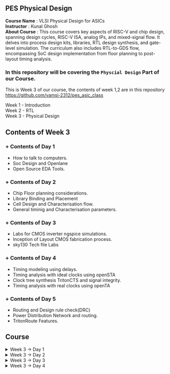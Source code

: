 ## PES Physical Design

**Course Name** : VLSI Physical Design for ASICs  
**Instructor** : Kunal Ghosh   
**About Course** : This course covers key aspects of RISC-V and chip design, spanning design cycles, RISC-V ISA, analog IPs, and mixed-signal flow. It delves into process design kits, libraries, RTL design synthesis, and gate-level simulation. The curriculum also includes RTL-to-GDS flow, encompassing SoC design implementation from floor planning to post-layout timing analysis.<br>

### **In this repository will be covering the `Physcial Design` Part of our Course.**

This is Week 3 of our course, the contents of week 1,2 are in this repository<br> https://github.com/vamsi-2312/pes_asic_class
<br>

Week 1 - Introduction<br>
Week 2 - RTL<br>
Week 3 - Physical Design<br>

## Contents of Week 3

### + Contents of Day 1
* How to talk to computers.
* Soc Design and Openlane
* Open Source EDA Tools.

### + Contents of Day 2
* Chip Floor planning considerations.
* Library Binding and Placement
* Cell Design and Characterisation flow.
* General timinig and Characterisation parameters.

### + Contents of Day 3
* Labs for CMOS inverter ngspice simulations.
* Inception of Layout CMOS fabrication process.
* sky130 Tech file Labs

### + Contents of Day 4
* Timing modeling using delays.
* Timing analysis with ideal clocks using openSTA
* Clock tree synthesis TritonCTS and signal integrity.
* Timing analysis with real clocks using openTA

### + Contents of Day 5
* Routing and Design rule check(DRC)
* Power Distribution Network and routing.
* TritonRoute Features.

## Course
<details>
<summary> Week 3 -> Day 1 </summary><br>

## Contents of Day 1
+ How to talk to computers.
+ Soc Design and Openlane
+ Open Source EDA Tools.

## How to talk to computers.

### Chip design
![image1](https://github.com/vamsi-2312/pes_pd/assets/142248038/a130d96f-9bf7-4e42-839e-05a3e89a25d0)

let get inside a chip

![image2](https://github.com/vamsi-2312/pes_pd/assets/142248038/552da4d7-b400-4800-a999-89ed310e9a86)

![image3](https://github.com/vamsi-2312/pes_pd/assets/142248038/5f4677d1-b412-4f2e-997a-2786a12992a5)

(before ths class we call as system but nw we call as package)

PADS - the ways signal comes inside or goes outside<br>
CORE - all the digital logic recides<br>
DIE - size of the chip<br>

Foundry IP's - PLL,adc,dac,sram<br>
foundry - factory where chip get manufactured<br>
macros - Soc, SPI<br>

ISA the way we talk to the computer<br>

How to run a C Program on a cpu, there is a certain flow<br>

RISC  Architecture -> Implementation(RTL) -> Layout<br>

C program -> Assemble Level program -> Machine level program<br>
![image4](https://github.com/vamsi-2312/pes_pd/assets/142248038/35bb44c2-0c93-4c59-9985-96da10278581)

Application software run on hardware<>br
How do they run?<br>

Applicatioin software -> System software -> Hardware<br>

System software has complier and assembler<br>
OS handles IO Operation, allocates memory ans low level system functions.<br>

*Application* --> OS --> C code --> *Complier* --> ISA --> *Assembler* --> Binary Code --> *Hardware*<br>

![image5](https://github.com/vamsi-2312/pes_pd/assets/142248038/01c756a1-ab75-4d42-a21e-2a46b76dd233)

ISA acts as the abstract interface between C language and the Hardware(Architecture of the Hardware)

ISA --> Assembler --> Binary --> RTL --> synthesis of RTL(netlist) --> Hardware(Physical Implementation of netlist)

![image6](https://github.com/vamsi-2312/pes_pd/assets/142248038/91cc27ce-f0c4-4b1e-93c5-f5d516adab06)

## Soc Design and Openlane

### **SoC Design Using Openlane**

ASIC - Application Specific Integrated Circits<br>

TO build ASIC, we need
1. RTL Design
2. EDA Tools
3. PDK Data

PDK - Process Design Kit<br>
Collection of files used to model fabrication process for the EDA tools used to design an IC.
* Process Design Rules. - DRC, LVS, PEX
* Device Models
* Digital Standard Cell Libraries
* I/O Libraries
* etc

![image7](https://github.com/vamsi-2312/pes_pd/assets/142248038/8282aad1-2db3-4c67-8b99-6ea8e9eb8e69)

### **Simplified RTL to GDSII Flow**

RTL -> Synthesis -> Floor and Power Planning -> Placement of Cells -> Clock Tree Synthesis  -> Routing -> Sign Off -> GDSII<br>

![image8](https://github.com/vamsi-2312/pes_pd/assets/142248038/23ddbf4c-bdcc-436e-9693-9dfbfec48453)

*Sythesis*<br>
Converts RTL to a circuit out of componets from the standard cell library(SCL)<br>

![image9](https://github.com/vamsi-2312/pes_pd/assets/142248038/bbb1a2c5-76df-4dde-9ab5-8f50d2ab57cb)

*Floor and Power Planning*<br>

![image10](https://github.com/vamsi-2312/pes_pd/assets/142248038/6bb51aae-d893-412c-a1ec-ef3dd5a8f2dc)

![image11](https://github.com/vamsi-2312/pes_pd/assets/142248038/1c52ec3a-0b12-46ca-ab7f-c982eda180e7)

![image12](https://github.com/vamsi-2312/pes_pd/assets/142248038/749b7d89-2c72-40b8-a244-a221f903da61)

Connecting power supply from VDD.<br>

*Placement*<br>
place the cells on the floorplan rows, aligned with the sites.<br>

![image13](https://github.com/vamsi-2312/pes_pd/assets/142248038/862e7259-49d1-4460-b71d-799357ee997e)

2 steps
* Global placement
* Detailed placement

*Clock Tree Synthesis*
* to deliver the clock to all sequential elements
* to attain minimum skew
* usally in shape of tree

![image14](https://github.com/vamsi-2312/pes_pd/assets/142248038/cf73679f-b3fd-4c30-b0af-f776985fe0dd)

*Routing*<br>
Interconnect using metal layers

![image15](https://github.com/vamsi-2312/pes_pd/assets/142248038/757d22d6-e846-4505-81d6-522e2977033b)

Global Routing - generated routing guides.<br>
Detailed Routing - Using the routing guides to implement the actual wiring.<br>

*Sign Off*<br>
Physical Verification
* DRC(Design rule check)
* LVS(Layout vs Schematic)
Timing Verification
*Static timing analysis

### **Introduction to OPENLANE**

OPENLANE is an open-source software platform for designing and verifying digital integrated circuits (ICs). Developed by Efabless, it streamlines the process of ASIC (Application-Specific Integrated Circuit) design by automating many tedious tasks. OPENLANE utilizes open-source EDA (Electronic Design Automation) tools and libraries, fostering collaboration and reducing design cycle times. It has gained popularity within the semiconductor industry for its ability to simplify and accelerate the chip design process, making it accessible to a wider range of designers and engineers.<br>

Main Goal:<br>
To produce a clean GDSII with no human ntervention.<br>

Clean meaning, no LVD erors, no DRC errors and timing violations(still work in progress).<br>

tuned for skyWater 130nm OpenPDK<br>

Containerized
* Functional out of the box
* Instructions to build and run natively will follow

Can be used to generate finall layouts of macros and chips<br>

Two modes of Operation
* Automonous and Interctive

Design Space Exploration
* To Find the best set of low configurations.

### **OpenLane ASIC Flow**

![image16](https://github.com/vamsi-2312/pes_pd/assets/142248038/c7dee39a-9fe8-4ede-8e54-c5ffa375e4a6)

+ RTL Synthesis with constraints is done using Yosys and abc
+ The design exploration utility is also used for regression testing.
+ Openlane can run 70 designs and compare the results and find the best one.
+ Scan Insertion
+ Automatic Test Pattern Generation
+ Test Patter Compaction
+ Fault Coverage
+ Fault Simulation
+ Physical Implementation - F&PF,Placement,CTS,Routing
+ Verification is performed everytime netlist is modified.
+ LEC is used to formally confirm that the function did not change after modifying the netlist.
+ Antenna Checker
+ RC Extraction
+ Static timing Analysis
+ DRC and LVS

## Open Source EDA Tools.

In terminal
```
cd Desktop
```

we will be using sky130 pdk

![image17](https://github.com/vamsi-2312/pes_pd/assets/142248038/204392df-84a8-4873-8909-fe8ef1d81c53)

tools files
![image18](https://github.com/vamsi-2312/pes_pd/assets/142248038/2920e46a-87da-41e0-a160-004aa23ccc6a)

process files
![image19](https://github.com/vamsi-2312/pes_pd/assets/142248038/d2d3cb64-a8a5-47b0-a4c0-924dbdf94d7b)

Openlane is used to automate rtl to gds flow<br>

```
cd ~/Desktop/work/tools/openlane_working_dir/openlane
```
```
docker
```
![image20](https://github.com/vamsi-2312/pes_pd/assets/142248038/079f2f22-412c-450e-bd29-3c3e598c5546)

```
./flow.tcl -interactive
```
![image21](https://github.com/vamsi-2312/pes_pd/assets/142248038/42ccb948-63b2-476c-b1cc-0afa73b20b21)

```
package require openlane 0.9
```
list of designs already present in openlane

![image22](https://github.com/vamsi-2312/pes_pd/assets/142248038/004acec0-75fe-46be-b000-05b8ef3f745b)

![image23](https://github.com/vamsi-2312/pes_pd/assets/142248038/1e503208-7a4b-4cd8-b6f2-5c0a5262e15c)

![image24](https://github.com/vamsi-2312/pes_pd/assets/142248038/9efa9e1a-13d3-4b7d-88ed-a8b049e0ac1e)

design setup stage(preparing stage)
```
prep -design picorv32a
```

![image25](https://github.com/vamsi-2312/pes_pd/assets/142248038/770c5449-2d93-4a5d-8008-9237e8762228)

we can see that runs getting created

![image26](https://github.com/vamsi-2312/pes_pd/assets/142248038/e7f86f88-e105-4f54-87d6-2f0072caf7d5)

![image27](https://github.com/vamsi-2312/pes_pd/assets/142248038/56b109e6-5a2f-43ed-825b-b62078b683b9)

coming back to openlane

lets run the synthesis
```
run_synthesis
```
![image28](https://github.com/vamsi-2312/pes_pd/assets/142248038/a39df1a0-92d8-4086-82f3-407ac3cf1a0d)

We can observe the results in the runs folder

![Screenshot from 2023-09-16 18-31-43](https://github.com/vamsi-2312/pes_pd/assets/142248038/dc52f3a3-51f6-4356-b31c-3310a23951f0)
![calimg2](https://github.com/vamsi-2312/pes_pd/assets/142248038/42ed2e89-a308-41a2-b749-b699a099f461)

We are getting flip flop ratio as 10.8% <br>

![netlist_gen](https://github.com/vamsi-2312/pes_pd/assets/142248038/9fe8ffb5-162f-4b65-a25e-404df04f33b0)

Netlist generated
</details>

<details>
<summary> Week 3 -> Day 2 </summary><br>

## Contents of Day 2
+ Chip Floor planning considerations.
+ Library Binding and Placement
+ Cell Design and Characterisation flow.
+ General timinig and Characterisation parameters.

## Chip Floor planning considerations

How to come up with the Width and Height of the Core and Die.<br>
![image1](https://github.com/vamsi-2312/pes_pd/assets/142248038/b8fc80da-1a20-442c-81fa-ce7f84204fc8)

we will start with basic netlist<br>
![image2](https://github.com/vamsi-2312/pes_pd/assets/142248038/2f87c0ed-09ae-4a82-b0cb-00c620af82f9)

contains flipflops, and gate, or gate<br>

we are mostly intreseted in the dimensions of the standard cells.<br>

Lets start with rough dimensions of Standard cells and Flip flops as 1unit x 1unit, area = 1sq. unit<br>
![image3](https://github.com/vamsi-2312/pes_pd/assets/142248038/0f990515-b828-4571-a72c-a6251dd69c2e)

lets calculate the area occupied by the netlist on a silicon wafer.<br>
arranging the cells and flip flops<br>
![image4](https://github.com/vamsi-2312/pes_pd/assets/142248038/36963d3a-ace4-4092-b39b-1c02bc1b65f0)

What is the core and die of the chip?<br>
A die which consists of core, is smallsemiconductor material specimen on which the fundamental circuit is fabricted.<br>
We imprint the die multiple times in the chip.<br>
![image5](https://github.com/vamsi-2312/pes_pd/assets/142248038/d10fc15d-3269-48c2-a654-fa889d443c7b)

The netlist occuping 4sq. units in placed inside the core.<br>
In this case we are at 100% utilization of the core area, because the logial cells occupies the complete are of the core.<br>
![image6](https://github.com/vamsi-2312/pes_pd/assets/142248038/b154b5e8-dc87-40e5-aa47-7896fd65af25)

Utilization Factor = (Area Occupied by netlist)/(Total Area of the Core)<br>
Utilization factor = 1<br>

Usually we design with utilization factor of 0.5, 0.6<br>

Aspect Ratio = Height/Width<br>
Aspect Ratio = 1(square chip)<br>

If the aspect ratio is other than 1, it means that the chip is in rectangular shape.<br>

lets take another example,<br>
![image7](https://github.com/vamsi-2312/pes_pd/assets/142248038/0fc0ee58-8a58-4443-abd2-40e3bcc60d3f)

utilization factor = 0.5 (only 50% is being used, 50% is free)<br>
aspect ratio = 0.5 (rectangle chip)<br>

![image8](https://github.com/vamsi-2312/pes_pd/assets/142248038/1518cdca-11b5-424b-8fde-5da9389e4f71)

utilization factor = 0.25<br>
aspect ratio = 1 (sqaure chip)<br>

Next step is Define the Locations of Perplaced cells.<br>
What are preplaced cells - Preplaced cells in semiconductor design are manually positioned blocks on an integrated circuit chip. Unlike standard cells, they offer custom functionality, with fixed placements to optimize chip performance, power, and connectivity. Designers strategically place them to meet specific design requirements and ensure overall chip functionality.<br>

![image9](https://github.com/vamsi-2312/pes_pd/assets/142248038/9499696e-5e05-4937-9134-78bacd8be5af)

1. combinational logic
2. Cut into 2 halves
3. Put each half in one block and connect them.
4. Black box the boxs
5. Seperate the Black boxex as two different IP's or modules.
Then we can use this modules multiple times, rather than wrting everything.<br>
![image10](https://github.com/vamsi-2312/pes_pd/assets/142248038/484fb214-29ba-41ee-9c87-a24998777e79)

Similary there are other IP's also available<br>
![image11](https://github.com/vamsi-2312/pes_pd/assets/142248038/a56a6fc9-f818-443d-9f95-5359b183c95e)

The arrangement of these IP's in a chip is refered as `FloorPlanning`.<br>
These IP's/blocks have user-defined loations, and hence are placed in chip before automated placement and routing are called as pre-placed cells.<br>
Automated placement and routing tools places the remaining logical cells in the design onto chip.<br>

Once these Preplaced cells are fixed, they arent going to be changed.<br>

Preplaced cells are placed nearer to the input side, and their locations are going to changed.<>br
Next we need to surround the preplaced cells with `decoupling capacitors`.<br>

To prevent the delay in charging and discharging of the capacitor by the voltge source which is far away, we use decoupling capacitors which is completed filled with charge to voltage source. we call it decoupling capacitor because it decouples the circuit from the main supply. now there will be no drop in votage.<br>
![image12](https://github.com/vamsi-2312/pes_pd/assets/142248038/f34bb459-b0e4-42fd-bdf4-d185500a376f)

![image13](https://github.com/vamsi-2312/pes_pd/assets/142248038/faf8f9fe-decf-4905-8d5e-b5ccedb6df5a)

Placing the preplaced cells and decoupling capacitors.<br>
![image14](https://github.com/vamsi-2312/pes_pd/assets/142248038/88ac1d7f-7cb2-483f-925f-bf00a8eeb183)

Next step is Power Planning.<br>
We need to transfer the value long the red line.<br>
Lets assume the read line is a 16-bit bus and i connected to an inverter.<br>
![image15](https://github.com/vamsi-2312/pes_pd/assets/142248038/c7f946b9-0029-49ba-990f-9e1fd8f2ee40)

At once all the ones are made zero, and zeros are made ones, due to this there is bump in the ground tap point as all 16-bit are connected to the same ground.<br>
![image16](https://github.com/vamsi-2312/pes_pd/assets/142248038/e8473520-31dc-47ab-8873-9bda4f89b9d6)

The phenomenon is called ground bounce and it will eventually settle down.<br>
If the capacitors are charging from low to high, there is a Voltage drop in the Supply Voltage.<br>
![image17](https://github.com/vamsi-2312/pes_pd/assets/142248038/4d61bb1e-d634-4822-b932-c8af5ba3e966)

This issue is coming because we are having only one power supply, it was having multiple power supplies we would have this issue. Now we are going to have multiple power supplies.<br>
![image18](https://github.com/vamsi-2312/pes_pd/assets/142248038/e9444942-aa20-4a32-80d9-27a17721042e)

It is called as mesh.<br>
![image19](https://github.com/vamsi-2312/pes_pd/assets/142248038/7b0b49f3-fab5-4e0a-990b-38ffe02794b8)

Next step is Pin Placement.<br>
lets take an example<br>
![image20](https://github.com/vamsi-2312/pes_pd/assets/142248038/2bd1789e-9edf-4de6-9a43-886066ea37cf)

![image21](https://github.com/vamsi-2312/pes_pd/assets/142248038/973df839-2ba7-4f1f-a45a-3dc1f68988e0)

the complete design<br>
![image22](https://github.com/vamsi-2312/pes_pd/assets/142248038/00f878f2-eca3-49a1-ae4e-2a4d38ea83b6)

The connectivity informtion beteen the gates is codes using VHDL and is called as the Netlist.<br>

Usually we put all input ports in the left and all output ports in the right.<br>
The ordering the ports are random.<br>
![image23](https://github.com/vamsi-2312/pes_pd/assets/142248038/07f15ba4-ba2e-4c4f-961f-6d503c2786f3)

We have created bigger path for clks than inputs to prevent any resistance the flow of signal.<br>
And in the remaining place in between the core and die we put logical cell placement blockage to prevent the automated and routing tool doesnt place any cells in this area.<br>
![image24](https://github.com/vamsi-2312/pes_pd/assets/142248038/4cb27f37-5219-45ce-a65f-40e99bdc9526)

Next, Floorplan is ready for placement and routing.<br>
open terminal<br>
```
cd ~/Desktop/work/tools/openlane_working_dir/openlane/configuration
```
```
ls -ltr
```
![image24aaadell](https://github.com/vamsi-2312/pes_pd/assets/142248038/1fa30691-d607-41ce-a5e1-aa469c3d18e9)
```
cat README.md
```
![image25dell](https://github.com/vamsi-2312/pes_pd/assets/142248038/377e40a6-eb07-4846-8662-99c2133d5ba5)

![image26dell](https://github.com/vamsi-2312/pes_pd/assets/142248038/edbc5a3d-800e-4610-ac12-002b3a55ae1c)

similary we have placement, CTS, routing, etc.<br>
![image27dell](https://github.com/vamsi-2312/pes_pd/assets/142248038/1574ec80-beb8-45e3-92e2-de40216125e9)

open new terminl tab<br>
```
cd ~/Desktop/work/tools/openlane_working_dir/openlane/designs/picorv32a
```
![image28dell](https://github.com/vamsi-2312/pes_pd/assets/142248038/ea579514-c486-41cb-947b-6aa812d9d5f8)

Start up openlane<br>
```
run_synthesis
```
```
run_floorplan
```
![image29dell](https://github.com/vamsi-2312/pes_pd/assets/142248038/0b65db51-145c-4d77-b79c-fcb3b2b115b2)

![image30dell](https://github.com/vamsi-2312/pes_pd/assets/142248038/b903785c-d237-47ec-bade-71b204f8c6c0)

![image31dell](https://github.com/vamsi-2312/pes_pd/assets/142248038/eddf3dfc-72cc-46fc-9354-12c42c3aad1e)

```
cd ~/Desktop/work/tools/openlane_working_dir/openlane/designs/picorv32a/runs/16-09_17-39/results/floorplan
```
```
less picorv32a.floorplan.def
```
![image32dell](https://github.com/vamsi-2312/pes_pd/assets/142248038/ffe283ce-464e-423d-8b11-0fdf213408ae)

```
cd ~/Desktop/work/tools/openlane_working_dir/openlane/designs/picorv32a/runs/16-09_17-39/results/floorplan
```
```
magic -T /home/vsduser/Desktop/work/tools/openlane_working_dir/pdks/sky130A/libs.tech/magic/sky130A.tech lef read ../../tmp/merged.lef def read picorv32a.floorplan.def &
```
![image33dell](https://github.com/vamsi-2312/pes_pd/assets/142248038/7eb70075-62a6-4f2a-a6aa-5503d00a2649)

![image34dell](https://github.com/vamsi-2312/pes_pd/assets/142248038/21906e06-8387-49ed-924f-f36eb1ee2600)

![image35dell](https://github.com/vamsi-2312/pes_pd/assets/142248038/a715c463-ab94-45c9-8210-53b332317ee0)

![image36dell](https://github.com/vamsi-2312/pes_pd/assets/142248038/00e8935e-af67-4002-a6b6-0f8a45a8878a)

Standard cells are present at the bottom left.<br>
![image37dell](https://github.com/vamsi-2312/pes_pd/assets/142248038/0a35aa28-5b0a-4054-b308-3d6a69594752)

![image38dell](https://github.com/vamsi-2312/pes_pd/assets/142248038/9e27ff91-cae0-4c26-8e0a-5a6cc4dae53d)

Next Step is Placement and Routing<br>

##  Library Binding and Placement

Bind the netlist with physical cells.<br>
The nelist is containing the cells is represented as blocks which is the actual representation in the chip.<br>
![image39](https://github.com/vamsi-2312/pes_pd/assets/142248038/6aac2d0d-c48e-4aa2-880c-1cb8d96c9c4a)

Library - contain all the information about the cells.<br>
It will also have different flavors of the same cells and use what we want based on the conditioin.<br>
![image40](https://github.com/vamsi-2312/pes_pd/assets/142248038/b233fcdc-d8cc-4088-a9d5-97e0863916ad)

The library also have the timing information of the cells.<br>
Now we need to place these cells in our floorplan.<br>
![image41](https://github.com/vamsi-2312/pes_pd/assets/142248038/622b13eb-6b4a-4260-9046-d0d5a6ab0134)

Placing the cells.<br>
![image42](https://github.com/vamsi-2312/pes_pd/assets/142248038/aa5ec0cf-c8dd-435c-9b5f-8201ce80a8c9)

![image43](https://github.com/vamsi-2312/pes_pd/assets/142248038/574816a4-d10b-4182-9cb6-b12544e11e93)

OPtimize Placement<br>
This is the stage where we estimate length and capacitance and, based on that, insert repreaters.<br>
![image44](https://github.com/vamsi-2312/pes_pd/assets/142248038/87e00c3c-ec5a-4aec-acec-930113f224f2)

![image45](https://github.com/vamsi-2312/pes_pd/assets/142248038/288113d4-70ee-4c49-9e4b-c8ab1494efe2)

![image46](https://github.com/vamsi-2312/pes_pd/assets/142248038/4bf8d314-c829-4ea8-9a8c-d1fdad337aa9)

![image47](https://github.com/vamsi-2312/pes_pd/assets/142248038/dbe93cdd-de26-42bd-b4ef-b3f318b27586)

Need Characterisation<br>
Library Characterisation and modelling<br>
Every Design must go through if it wants to be implemented in a chip.<br>
Step1 : Logic Synthesis<br>
Step2 : FloorPlanning<br>
Step3 : Placement<br>
Step4 : CTS - Clock Tree Synthesis<br>
Step5 : Routing<br>
Step6 : Static timing Analysis<br>
![image48](https://github.com/vamsi-2312/pes_pd/assets/142248038/5c2152bd-47ab-4259-ad53-c848480ea2e2)

![image49](https://github.com/vamsi-2312/pes_pd/assets/142248038/2caaff64-6882-4e22-b49f-5bbddd29f291)

One common thing across all the stages are Gates and cells.<br>

Placement occurs in 2 step - Global Placement and Detailed Placement.<br>
In openlane<br>
```
run_placement
```
![image50dell](https://github.com/vamsi-2312/pes_pd/assets/142248038/29a6f99f-b1e7-4886-b12b-f43f5db9cc8f)

now to check our design after placement<br>
```
cd ~/Desktop/work/tools/openlane_working_dir/openlane/designs/picorv32a/runs/16-09_17-39/results/placement
```
```
magic -T /home/vsduser/Desktop/work/tools/openlane_working_dir/pdks/sky130A/libs.tech/magic/sky130A.tech lef read ../../tmp/merged.lef def read picorv32a.placement.def &
```
![image51dell](https://github.com/vamsi-2312/pes_pd/assets/142248038/e911f63b-1aef-4d26-9773-8a1f2a26dee9)

![image52dell](https://github.com/vamsi-2312/pes_pd/assets/142248038/24ad2c4f-94dc-4763-b962-59949b4bb798)

## Cell design and characterisation flows

Cell Design Flow<br>
The Library contains all the cells and different flavors, different functionality, different sizes, Different threshold voltage, etc.<br>

The cell design flow is divided into 3 different part, inputs, design steps, outputs<br>
DRC and LVS Rules.<br>
![image53i](https://github.com/vamsi-2312/pes_pd/assets/142248038/4b4429a4-cf66-4b05-85a0-5bb602a0d88b)

![image53](https://github.com/vamsi-2312/pes_pd/assets/142248038/22203a12-3fe6-4c4f-b653-984a7bac698f)

there are many rules.<br>
SPICE Models<br>
![image54](https://github.com/vamsi-2312/pes_pd/assets/142248038/ca86486d-7d3a-4989-bf28-056f0dc3bca0)

Library & User-Defined Specs<br>
![image55](https://github.com/vamsi-2312/pes_pd/assets/142248038/036709bf-c434-4102-aef7-f1f5df84a571)

![image56](https://github.com/vamsi-2312/pes_pd/assets/142248038/09b00652-99c4-4093-8fb8-2f621f79e1b7)

![image57](https://github.com/vamsi-2312/pes_pd/assets/142248038/dbb0a5b8-d4c6-489c-ae47-bf12c09cfcfb)

![image58](https://github.com/vamsi-2312/pes_pd/assets/142248038/94f07b53-c116-43bf-88ab-810ff4b3bbfa)

![image59](https://github.com/vamsi-2312/pes_pd/assets/142248038/bc30febe-7b1f-401a-a68a-049247535528)

Circuit Design<br>
![image60](https://github.com/vamsi-2312/pes_pd/assets/142248038/cfae029c-983f-4b48-a2d5-8540dd2bfc36)

Layout Design<br>
![image61](https://github.com/vamsi-2312/pes_pd/assets/142248038/8c309861-41ea-4e91-ae7e-c5b77d04e4d9)

![image62](https://github.com/vamsi-2312/pes_pd/assets/142248038/5b178e42-0778-4b91-b580-cf713fe0b7ff)

![image63](https://github.com/vamsi-2312/pes_pd/assets/142248038/68db6ed1-5d2e-4b6c-9f79-bfb8ec4a89e0)

![image64](https://github.com/vamsi-2312/pes_pd/assets/142248038/05272e31-b1a3-49bd-9a62-999256a4d302)

Characterisation<br>
We have the layout<br>
![image65](https://github.com/vamsi-2312/pes_pd/assets/142248038/1002d277-0eef-4ffb-ba5e-50a540562a49)

We have the descripition of the layout in form of ciruits.<br>
![image66](https://github.com/vamsi-2312/pes_pd/assets/142248038/90cefa74-6940-4e08-a562-f20008c97331)

Now, we have extracted all that into a spice netlist.(these are the inputs available to us)<br>
![image67](https://github.com/vamsi-2312/pes_pd/assets/142248038/5da5c94a-9f8b-4743-800b-1787716e8790)

1. We need to read the model files.
2. Read the extracted spice netlist
3. Recognise the Behaviour of the circuit.
4. Read the Subcircuits of the circuit.
5. Attach the necessary power supply.
6. Apply the Stimulus.
7. Provide the necessary capacitors.
8. Provide the necessary similation commands.

Next we need to give all the inputs from 1-8 in the form of configuration file to the **characterization software called GUNA**.<br>
The output of GUNA is timing,noise,power,.lib,function<br>

Classification of .lib<br>
1. Timing Characterisation
2. Power Characterisation
3. Noise characterisation

## General timing characterisation parameters

**Timing Characterisation**
![image68](https://github.com/vamsi-2312/pes_pd/assets/142248038/374af282-3ef7-4d5c-8cb8-7aaf78450ef8)

![image69](https://github.com/vamsi-2312/pes_pd/assets/142248038/ee89c13c-0ceb-4e15-9acf-9ae652591273)

![image70](https://github.com/vamsi-2312/pes_pd/assets/142248038/ae89f5b7-36e3-4314-ae0b-952ea3a89ed9)


**Propagation Delay**
Propagation Delay = time(out_fall_thr) - time(in_rise_thr)<br>
![image71](https://github.com/vamsi-2312/pes_pd/assets/142248038/965e93a8-bac3-42bd-8819-b8e3112b79d2)

![image72](https://github.com/vamsi-2312/pes_pd/assets/142248038/536a317d-c19d-41a7-adf3-4c450cd51d8f)

![image73](https://github.com/vamsi-2312/pes_pd/assets/142248038/be73d9a3-bfeb-48d6-86c6-b3920c8379ac)

![image74](https://github.com/vamsi-2312/pes_pd/assets/142248038/1ea5994b-4e5b-43eb-85bd-95b94fda4400)

Therefore while designing the cicuit we need to take care of the Design delays and thresholds.<br>

**Transistion time**
Transistion time = time(slew_high_fall_thr) - time(slew_low_fall_thr)<br>
![image75](https://github.com/vamsi-2312/pes_pd/assets/142248038/a86db6d8-45ba-430a-b2a8-3f9e21ca2372)

</details>

<details>
<summary> Week 3 -> Day 3 </summary><br>

## Contents of Day 3
+ Labs for CMOS inverter ngspice simulations.
+ Inception of Layout CMOS fabrication process.
+ sky130 Tech file Labs

## Labs for CMOS inverter ngspice simulations

### IO Placer

open terminal<br>
start openlane<br>
select the picorv32a<br>
```
run_synthesis
```
```
run_floorplan
```
then in new terminal<br>
```
cd ~/Desktop/work/tools/openlane_working_dir/openlane/designs/picorv32a/runs/17-09_08-49/results/floorplan
```
```
magic -T /home/vsduser/Desktop/work/tools/openlane_working_dir/pdks/sky130A/libs.tech/magic/sky130A.tech lef read ../../tmp/merged.lef def read picorv32a.floorplan.def &
```
![image1dell](https://github.com/vamsi-2312/pes_pd/assets/142248038/d0a449eb-2903-4e46-a213-50a7f2d1893d)

we can observe that the input and output ports are placed uniformaly.<br>

In the floorplan.tcl file<br>
![image2dell](https://github.com/vamsi-2312/pes_pd/assets/142248038/89c188f3-92ba-4d17-90bc-b06b171a78e9)

```
set ::env(FP_IO_MODE) 2
```
```
run_floorplan
```
![image3dell](https://github.com/vamsi-2312/pes_pd/assets/142248038/afeab1fa-a815-4493-8dbe-ebfb89938fb2)

```
magic -T /home/vsduser/Desktop/work/tools/openlane_working_dir/pdks/sky130A/libs.tech/magic/sky130A.tech lef read ../../tmp/merged.lef def read picorv32a.floorplan.def &
```
![image4dell](https://github.com/vamsi-2312/pes_pd/assets/142248038/13ed05ad-dc45-4efb-9be7-999007995975)

now we can see that the ports arent placed equidistantly.<br>

### Spice deck creation for CMOS inverter

**VTC - SPICE simulations**<br>

First we need to create a spice deck.<br>
Spice deck -Contains the connectivity information, inputs that has to be given to the simulation, tap points.<br>

1. Component Connectivity
2. Component values.<br>
(ideally pmos must be 2-3 times bigger than nmos)
3. Identify nodes.
4. Name nodes. 

![image5](https://github.com/vamsi-2312/pes_pd/assets/142248038/1dca6d63-81ba-4a4a-bb8b-0e393ea9fc50)


Lets start with writing the spice deck.<br>
![image6](https://github.com/vamsi-2312/pes_pd/assets/142248038/c8c9d22c-facf-4dfc-ba21-9c9257ccf96c)

![image7](https://github.com/vamsi-2312/pes_pd/assets/142248038/ed7ed5c7-2587-4e98-9c35-3a1ccb859762)

**Spice Waveforms**<br>
![image8](https://github.com/vamsi-2312/pes_pd/assets/142248038/7315295a-1612-4706-8b9e-4119b612a767)

![image9](https://github.com/vamsi-2312/pes_pd/assets/142248038/52fd81c3-0c37-40f3-9cd2-5d62a5a60a76)

![image10](https://github.com/vamsi-2312/pes_pd/assets/142248038/df54e6f5-2222-41d0-85ce-953396cb99b3)


**Switching Threshold Vm**<br>
The shapes of the waveforms are same.<br>
The characterisation of the cmos inverter is maintained same.<br>

**Static Behavior Evaluation** : CMOS inverter Robustness<br>
1. switching threshold(Vm) is the point at which the the device switches.<br>
Vm is the point where Vin = Vout<br>
![image11](https://github.com/vamsi-2312/pes_pd/assets/142248038/4b464048-14ac-475f-9db7-15196b3b4044)

![image12](https://github.com/vamsi-2312/pes_pd/assets/142248038/d55a30b9-6b9b-4b59-8def-e9a768e64766)

![image13](https://github.com/vamsi-2312/pes_pd/assets/142248038/c2f5fe22-8903-41c0-a3ac-158d5452669c)

![image14](https://github.com/vamsi-2312/pes_pd/assets/142248038/7128899f-a7ec-42f3-888e-66cb87ee95f7)

![image15](https://github.com/vamsi-2312/pes_pd/assets/142248038/f1cb8761-3f42-4a93-90f6-173ca87b923a)

**Git cloning vsdstdcelldesign**
```

git clone https://github.com/nickson-jose/vsdstdcelldesign.git
```
```
cd ~/Desktop/work/tools/openlane_working_dir/openlane/vsdstdcelldesign
```
We can see that there a new folder being created in openlane file, and it is containing the inverter .mag file.<br>

Before we open the .mag file we need to have the .tech file.<br>
![image16dell](https://github.com/vamsi-2312/pes_pd/assets/142248038/3926094b-dcb8-4f8b-9c4a-90403437a6e6)

We need to copy this .tech file into vsdstadcelldesign folder.<br>
```
cp sky130A.tech /home/vsduser/Desktop/work/tools/openlane_working_dir/openlane/vsdstdcelldesign/
```
![image17dell](https://github.com/vamsi-2312/pes_pd/assets/142248038/7f937a5f-dafd-4db2-9df9-619aa9823d3c)

```
cd ~/Desktop/work/tools/openlane_working_dir/openlane/vsdstdcelldesign
```
```
magic -T sky130A.tech sky130_inv.mag &
```
![image18dell](https://github.com/vamsi-2312/pes_pd/assets/142248038/2d60a5a3-9558-4a9b-a45f-714956558b58)

## Inception of Layout CMOS fabrication process

**Create Active Region**
Lets begin with 16-mask CMOS process
1. Selecting a Substrate.<br>
Ptype, high resistivity, doping level, orientation
2. Creating an Active region for transistors.
3. Formation of N and P well.
4. Foormation of Gate terminals.

Mask 1<br>
![image19](https://github.com/vamsi-2312/pes_pd/assets/142248038/405f6ea1-a083-4725-b95e-1a5134dd08b3)

![image20](https://github.com/vamsi-2312/pes_pd/assets/142248038/c05faab0-ef3b-438e-a34d-f35062b39a4c)

![image21](https://github.com/vamsi-2312/pes_pd/assets/142248038/524be500-39da-4b30-a455-45c2cd64bd5f)

![image22](https://github.com/vamsi-2312/pes_pd/assets/142248038/0a29d004-2ee3-4f28-ba83-673b7a9e330b)

![image23](https://github.com/vamsi-2312/pes_pd/assets/142248038/226fd508-0cfb-480e-987d-8ab9c0987970)

![image24](https://github.com/vamsi-2312/pes_pd/assets/142248038/3066a48f-b32e-4f2d-b755-f6921bf75217)

Field Oxides is grown, This process is called "LOCOS" - Local Oxidation of Silicon.<br>
![image25](https://github.com/vamsi-2312/pes_pd/assets/142248038/c509c8b4-edc8-4c8b-a782-8a81ede73ae9)

![image26](https://github.com/vamsi-2312/pes_pd/assets/142248038/aaeafe64-58aa-416b-af72-7001a0f7bf8d)

**N well and P well formation**
Desposite Photoresist and mask 2<br>
![image27](https://github.com/vamsi-2312/pes_pd/assets/142248038/a38ec257-2a08-4522-bbbb-97000a7f1c3f)

creating the P well<br>
![image28](https://github.com/vamsi-2312/pes_pd/assets/142248038/b97526a8-9aec-4a56-91e3-9deaac90efce)

Creating the N well<br>
![image29](https://github.com/vamsi-2312/pes_pd/assets/142248038/81668252-d3b0-480e-a78a-0c8f6e956e12)

Next we need to take into High Temperature furnace which will drive-in diffusion.<br>
![image30](https://github.com/vamsi-2312/pes_pd/assets/142248038/8894b190-b312-4688-9639-0369fc6eff10)

And this process is call Twin tub Process.<br>
![image31](https://github.com/vamsi-2312/pes_pd/assets/142248038/dd0260c0-933b-4324-86ee-e3d6371fda51)

**Formation og Gate**
Fabrication of the gate terminal is very important.<br>
We try to maintain the doping voltage and oxide capaitance, as they control threshold voltage.<br>

![image32](https://github.com/vamsi-2312/pes_pd/assets/142248038/f8e466dd-4b13-4625-a795-0533ffe07283)

![image33](https://github.com/vamsi-2312/pes_pd/assets/142248038/70985f31-a870-4952-8d02-7c174812771f)

the  the original oxide is etched/stripped using dilute hydrfluric(HF) solution<br>
![image34](https://github.com/vamsi-2312/pes_pd/assets/142248038/edd22340-19ae-4f5e-b274-a8f8c1f14bca)

Then we can re-grow the oxide layer which of high quality.<br>
Next, deposition of polysilicon layer using CVD(chemical vapor decomposition) method<br>
![image35](https://github.com/vamsi-2312/pes_pd/assets/142248038/750e8c9c-332f-47a8-8b4b-2900eb66755f)

Then again photoresist, and mask 6 for gate terminals.<br>
![image36](https://github.com/vamsi-2312/pes_pd/assets/142248038/ad032bc2-b743-4892-b6fa-574d1683549e)

Etch exposed area, then we get our terminals.<br>
![image37](https://github.com/vamsi-2312/pes_pd/assets/142248038/9e3936ad-683b-4fad-89ba-195dd8a36da2)

**Lightly doped drain(LDD) formation**
Why do we need this doping?<br>
* Hot electron effect - High nergy crrier break Si-Si bonds 3.2eV barrier between Si condution band ans SiO2 conduction band.
* Short channel Effect - When we go for smaller length mos, then drain field penertrates channel.

Create Mask 7, and create the nmos(doped with N-) in the p well.<br>
![image38](https://github.com/vamsi-2312/pes_pd/assets/142248038/948aad83-7c07-4694-b3a9-416f294cb2cd)

Similarly Mask8, and create the pmos(doped with P-) in the n well.<br>
![image39](https://github.com/vamsi-2312/pes_pd/assets/142248038/0ddd8aba-373e-47c8-b40a-ecb5360425df)

Then deposite thich SiO2, after Plasma anisotropic etchiping.<br>
![image40](https://github.com/vamsi-2312/pes_pd/assets/142248038/189a32a6-d502-4801-8c8f-268753f9f273)

we get side wall spacers.<br>

**Source and Drain Formation**
Apply Thin screen oxide is grown to aoid channeling during implantation.<br>
Then doping, in p well we get N+ doped region.<br>
![image41](https://github.com/vamsi-2312/pes_pd/assets/142248038/6a3d9520-6baf-4e3b-90ad-45ed8b7efedd)

Then doping, in n well we get P+ doped region.<br>
![image42](https://github.com/vamsi-2312/pes_pd/assets/142248038/704800d4-7f70-4097-8c5c-4c471460d6af)


![image43](https://github.com/vamsi-2312/pes_pd/assets/142248038/5c497f96-8a74-449c-9760-d0dfc2fa08ee)

Then put them into high tempertaure furnace, which will push the inpurities inside, and the source and drain are formed.<br>
![image44](https://github.com/vamsi-2312/pes_pd/assets/142248038/03953ce5-04cc-4226-960a-cf55e7023c46)

**Building the contacts and interconnects**

First we need to remove the thhin oxide using HF solution.<br>
Then deposite titanium on wafer surface, using sputtering.<br>
![image45](https://github.com/vamsi-2312/pes_pd/assets/142248038/f3d3d7c0-0d4d-4e1b-a227-d8ba0091ed00)

![image46](https://github.com/vamsi-2312/pes_pd/assets/142248038/5e7f7c2f-4ee9-4dc8-9ad3-d7eaf805922e)

Then heat the wafer.<br>
![image47](https://github.com/vamsi-2312/pes_pd/assets/142248038/7b806772-75c1-4eec-8f8f-cb293398c5a4)

Low resistant TiSi2 is formed.<br>
There is another reaction happening, TiN is formed which is used for local communication.<br>
![image48](https://github.com/vamsi-2312/pes_pd/assets/142248038/3b7bdf7c-b189-4959-b82d-f6a0328ab280)

Then unwanted TiN layer is etched away using RCA cleaning.<br>
![image49](https://github.com/vamsi-2312/pes_pd/assets/142248038/201d6bff-01dd-409a-8d63-22a5145fea61)

![image50](https://github.com/vamsi-2312/pes_pd/assets/142248038/68a5beb1-4e36-4054-a108-6626db64b2d3)

![image51](https://github.com/vamsi-2312/pes_pd/assets/142248038/4cf17a1b-869a-46e1-b33d-49eeae9c0fa1)

**Higher level Metal Formation**
SiO2 is deposited on wafer<br>
![image52](https://github.com/vamsi-2312/pes_pd/assets/142248038/15c8d551-0c70-4d13-82a9-6ef3a27cf772)

Chemical Mechanical polishing<br>
![image53](https://github.com/vamsi-2312/pes_pd/assets/142248038/61b7330b-e0a7-4c5e-b8ec-5acf83de03a7)

Making Contacts<br>
![image54](https://github.com/vamsi-2312/pes_pd/assets/142248038/8e9587c0-b9bb-472d-8dbb-5a4552c2d0a5)

![image55](https://github.com/vamsi-2312/pes_pd/assets/142248038/dfe5b777-e1cc-460d-a8d7-df1fbbb060e9)

Deposite Thin TiN and then lanket Tungsten layer.<br>
![image56](https://github.com/vamsi-2312/pes_pd/assets/142248038/de45f354-d28c-44d0-a348-4856af606c3d)

then CMP<br>
![image57](https://github.com/vamsi-2312/pes_pd/assets/142248038/de90d411-b7a8-4c2a-b466-8167a17b7152)

Deposite Al layer, then Mask 13<br>
![image58](https://github.com/vamsi-2312/pes_pd/assets/142248038/b26b4dfe-5f6e-4440-a980-b219327ed655)

then again to define the contact hole, mask 14<br>
![image59](https://github.com/vamsi-2312/pes_pd/assets/142248038/6137f22e-1808-40e6-b7bb-49f4278a9bd0)

mask 15<br>
![image60](https://github.com/vamsi-2312/pes_pd/assets/142248038/b428e158-d983-429a-afe4-494c963bb094)

Then the last level is to deposite dielectric Si3N4 to protect the chip<br>
![image61](https://github.com/vamsi-2312/pes_pd/assets/142248038/32f7767a-aa34-4e6c-a250-94add80a15a0)

finally<br>
![image62](https://github.com/vamsi-2312/pes_pd/assets/142248038/eaf2ce6b-b301-43ea-9ca0-d2f057d1b1a8)


**Lab introduction to sky130 basic layers layout ns LEF usinf inverter**

![image63dell](https://github.com/vamsi-2312/pes_pd/assets/142248038/a7f1e7c6-b73d-4547-931a-6af7ac9bfd43)

red - polysilicon <br>
green - n diffusion<br>
peach - p diffusion<br>
blue - metal<br>
![image64dell](https://github.com/vamsi-2312/pes_pd/assets/142248038/9ebca447-3276-4624-abec-460f7c5155b7)

![image65dell](https://github.com/vamsi-2312/pes_pd/assets/142248038/a1b188bf-4985-4e6a-9558-43590bde45b0)

drains connected to output y<br>
![image66dell](https://github.com/vamsi-2312/pes_pd/assets/142248038/d0bb1177-db18-4b76-b2ca-1f2f10d8c055)

vdd connection<br>
![image67dell](https://github.com/vamsi-2312/pes_pd/assets/142248038/cd674e25-ca1c-44c8-a80d-ee04f35b4170)

gnd connection<br>
![image68dell](https://github.com/vamsi-2312/pes_pd/assets/142248038/34e7ff59-dc48-448b-b6b6-85f94abbc00c)

LEF is on the right it contains the meatal connection(pr boundaries and ports)<br>
![image69](https://github.com/vamsi-2312/pes_pd/assets/142248038/c924e728-4563-4e81-9568-f8ff91f5e075)


**Lab steps to create std cell layout and extract spice netlist**

For a detailed procedure, on how to crete a standard cell visit hhtps://github.com/nickson-jose/vsdstdcelldesign<br>

Extracting infromation into spice<br>
In magic terminal<br>
```
extact all
```
![image70dell](https://github.com/vamsi-2312/pes_pd/assets/142248038/f1e654d7-79d6-41c2-bb67-e81ecf1cf18c)

![image71dell](https://github.com/vamsi-2312/pes_pd/assets/142248038/cc263c40-8b7a-467e-9e31-4c3c363f493a)

![image72dell](https://github.com/vamsi-2312/pes_pd/assets/142248038/eafe13c6-49ec-42a2-9b03-c9a28d4da3ca)

## Sky130 Tech file Labs

![image73dell](https://github.com/vamsi-2312/pes_pd/assets/142248038/71fcfb5d-812c-4ef2-8f1f-cff3c502b733)

![image74dell](https://github.com/vamsi-2312/pes_pd/assets/142248038/76baddcc-e04a-4696-81e9-5a4c17cea8fe)

![image75dell](https://github.com/vamsi-2312/pes_pd/assets/142248038/ce0f59a2-7055-41ca-ad95-d0d0806083f6)


![image76dell](https://github.com/vamsi-2312/pes_pd/assets/142248038/77e32990-2aca-46f3-bba4-319c74b8e722)

rise time = 80% of rise - 20% of rise = (2.8906 - 2.6491)*1E-9<br>
![image77dell](https://github.com/vamsi-2312/pes_pd/assets/142248038/b1b1c976-6f54-4fa7-94af-52087b6e54f2)

fall time = 20% of fall - 80% of fall = (0.02664)*1E-9<br>
![image78dell](https://github.com/vamsi-2312/pes_pd/assets/142248038/d395e964-4b42-48a5-bb87-fabfeb42d309)

Cell rise delay = 50% of output - 50% of input = (0.005324)*1E-9<br>
![image79ell](https://github.com/vamsi-2312/pes_pd/assets/142248038/97bf1eee-0f95-46a0-b231-ad9f76d159af)

Cell fall delay = 50% of output - 50% of input = (0.07542)*1E-9<br>

Later, we are going to use layout and create LEF file.<br>

**Magic DRC**<br>
we can refer to this webpage opencircuitdesign.com/magic/<br>
CIF Ouput Section<br>
![image80dell](https://github.com/vamsi-2312/pes_pd/assets/142248038/f685e304-74cb-41a8-907e-ffde8886cc6b)

![image80idell](https://github.com/vamsi-2312/pes_pd/assets/142248038/3b77c0a2-3d09-4206-96fb-a401a86f5ab9)

DRC Section<br>
![image81dell](https://github.com/vamsi-2312/pes_pd/assets/142248038/cba3aed0-b76e-4610-878a-7c026be4d779)


Basic DRC rules are Edge based rules.<br>
There are rules that are not edge based such as area,etc.<br>

We are using Google's Skywater 130nm technology.<br>
https://www.skywatertechnology.com/technology-and-design-enablement/<br>
Documentation in github.<br>
https://github.com/google/skywater-pdk<br>

To downoad the examples and .tech file<br>
search this is google, it will download automatically<br>
```
opencircuitdesign.com/open_pdks/archive/drc_tests.tdz
```

in terminal, to launch magic<br>
```
magic
```
Open met3.mag file<br>
we can move to console from layout window by pressing colon.<br>
to find out what the drc error is, in console type<br>
```
drc why
```
![image82dell](https://github.com/vamsi-2312/pes_pd/assets/142248038/47179920-4417-46fb-8860-eee8e8f6719c)

![image83dell](https://github.com/vamsi-2312/pes_pd/assets/142248038/6c4fb692-06e5-4ff5-88f7-9a0f0e806439)


select an area, to see the contacts<br>
```
cif see VIA2
```
![image84](https://github.com/vamsi-2312/pes_pd/assets/142248038/5eedad68-793b-4169-940c-6c32a5996732)

to see the dimensions of any area, select it.<br>
then type `box` in console.<br>
to perform drc<br>
```
drc check
``` 
![image85dell](https://github.com/vamsi-2312/pes_pd/assets/142248038/fdaac6be-005c-4725-9ee9-3af4f85106c2)

![image86dell](https://github.com/vamsi-2312/pes_pd/assets/142248038/15de9d91-13df-4bfb-8fce-b1eb2fa94a50)

![image87dell](https://github.com/vamsi-2312/pes_pd/assets/142248038/c891b0f0-e67d-4ce5-9eae-e8aed65d0a27)

updating the new .tech file<br>
![image88dell](https://github.com/vamsi-2312/pes_pd/assets/142248038/10d9c461-3318-43ae-b249-357608753fcb)

![image89dell](https://github.com/vamsi-2312/pes_pd/assets/142248038/faa0c356-6396-4170-9dce-9dbd89e79222)

![image90dell](https://github.com/vamsi-2312/pes_pd/assets/142248038/5528f20b-50c5-4bb4-8f83-14756edf0960)

we can see that the resistor drc error are fixed.<br>

![image91dell](https://github.com/vamsi-2312/pes_pd/assets/142248038/b234d39e-3277-4fd0-a049-4fb14a68b029)

![image92dell](https://github.com/vamsi-2312/pes_pd/assets/142248038/47c83b4f-73c6-4ff6-8218-1ef78160916a)

![image93dell](https://github.com/vamsi-2312/pes_pd/assets/142248038/0651de48-ed44-49fb-8d41-7ebe1dfd70e1)

![image94dell](https://github.com/vamsi-2312/pes_pd/assets/142248038/0d807a0d-285d-4440-b14d-6a1edc930cda)

![image95dell](https://github.com/vamsi-2312/pes_pd/assets/142248038/bcb28412-16d3-42e5-875d-aeee9caacda4)

![image96dell](https://github.com/vamsi-2312/pes_pd/assets/142248038/147fba26-8d98-406a-8eb7-0d4d0f294598)
the drc has been resolved after putting anthor layer<br>

![image97dell](https://github.com/vamsi-2312/pes_pd/assets/142248038/97003267-9e06-43e6-886b-c100f3483f30)

</details>

<details>
<summary> Week 3 -> Day 4 </summary><br>

## Contents of Day 4
+ Timing modeling using delays.
+ Timing analysis with ideal clocks using openSTA
+ Clock tree synthesis TritonCTS and signal integrity.
+ Timing analysis with real clocks using openTA

### Timing modeling using delay tables

** Lab to convert grid info t track info**<br>
Extract the layout into a LEF file. <br>

```
cd ~/Desktop/work/tools/openlane_working_dir/pdks/sky130A/libs.tech/openlane/sky130_fd_sc_hd
```
```
less tracks.info
```
![image1dell](https://github.com/vamsi-2312/pes_pd/assets/142248038/778f505f-1a09-4708-a655-b0819ee63a47)

in our layout<br>
press g<br>
we can see a grid<br>
![image2dell](https://github.com/vamsi-2312/pes_pd/assets/142248038/760b59ce-33f0-4724-b51a-353859398286)

after making our grid<br>
by executing the below command in magic console<br>
  
```
grid 0.46um 0.34um 0.23um 0.17um
```
![image3dell](https://github.com/vamsi-2312/pes_pd/assets/142248038/0c6e512f-ed2d-4784-bd54-024023c34868)

the width of the standard cell must be in odd multiples of x pitch.<br>
![image4dell](https://github.com/vamsi-2312/pes_pd/assets/142248038/53f8f8fa-0ce0-410d-8921-b5f77a4c4f72)

we can there are 2 full boxes and 2 half boxes being used for the ports.<br>

same way we need for height also.<br>
![image5dell](https://github.com/vamsi-2312/pes_pd/assets/142248038/4cf46473-1500-4030-9789-7f91ef3094d0)

1 and half boxes being used.<br>

how to name any port.<br>
![image6dell](https://github.com/vamsi-2312/pes_pd/assets/142248038/980cf1a3-dbe2-4a49-8ce9-06e99148070b)

![image7dell](https://github.com/vamsi-2312/pes_pd/assets/142248038/6c6c1caa-63f2-4fbe-bb9c-8f8e2ac97d62)

save the file as sky130_vsdinv.mag<br>

```
save sky130_vsdinv.mag
```

to make lef file<br>
```
lef write
```
![image8dell](https://github.com/vamsi-2312/pes_pd/assets/142248038/2b4868c2-a14f-45c1-b6ab-82b5f25c04de)

![image9dell](https://github.com/vamsi-2312/pes_pd/assets/142248038/469e2ea5-4c31-496a-9454-571d1b6e3a90)

now we have our lef file ready<br>
we need to put it into picorv32a<br>

next copying our lef file into this destination ~/Desktop/work/tools/openlane_working_dir/openlane/designs/picorv32a/src<br>

![image10dell](https://github.com/vamsi-2312/pes_pd/assets/142248038/2aaa6019-d55a-41f8-b828-72e90737d42c)

![image11dell](https://github.com/vamsi-2312/pes_pd/assets/142248038/ae18a42b-93c5-45ed-ac0a-c55d3e7ab2e0)

![image12dell](https://github.com/vamsi-2312/pes_pd/assets/142248038/50f34329-5c92-482d-8ea7-ab1939704854)

```
cd ~/Desktop/work/tools/openlane_working_dir/openlane
```
```
docker
```
```
./flow.tcl -interactive
```
```
package require openlane 0.9
```
```
prep -design picorv32a -tag 16-09_17-39 -overwrite
```
```
set lefs [glob $::env(DESIGN_DIR)/src/*.lef]
 
add_lefs -src $lefs
```
```
run_synthesis
```
It is getting violated.<br>

**Introdunction to delay tables**<br>
for and gate, enable pin is 1<br>
for or gate, enable pin is 0<br>
![image4](https://github.com/vamsi-2312/pes_pd/assets/142248038/6e12e75a-013f-4019-a0e9-d9094181233f)

spliting the load into 2 buffers and then 1 buffer<br>
![image5](https://github.com/vamsi-2312/pes_pd/assets/142248038/d0712464-8039-41d7-9b20-15c65181f217)

assumption<br>
![image6](https://github.com/vamsi-2312/pes_pd/assets/142248038/3296a4d0-4654-4ca2-9ac7-937e275c7d03)

observation<br>
![image7](https://github.com/vamsi-2312/pes_pd/assets/142248038/914eb61f-1854-4e8e-9b6c-8370ec72d87c)

the capcitance load at output node of each buffer is varying.<br>
Delay tables - representation of delays<br>
![image8](https://github.com/vamsi-2312/pes_pd/assets/142248038/48992324-85f3-457e-b55c-9b710ca20c17)

![image9](https://github.com/vamsi-2312/pes_pd/assets/142248038/e16b3931-19f5-4842-ba75-cd325750f727)

if next input capcitance is in between a range then we need extrpolate.<br>
![image10](https://github.com/vamsi-2312/pes_pd/assets/142248038/ddbad1d0-ca77-40a1-953a-e7d1f3c69aca)

the delay for flip flop would be x9' + y15<br>
![image11](https://github.com/vamsi-2312/pes_pd/assets/142248038/a0644b09-fdf4-413a-9f30-95f908e85eb5)

skew = 0<br>
if there was different delays then skew would have some value<br>
Skew is the time delta between the actual and expected arrival time of a clock signal<br>

coming back to solve our issue in violation of run_synthesis<br>
![image13dell](https://github.com/vamsi-2312/pes_pd/assets/142248038/3cacb300-9139-4fbd-bb98-df5fdda7f226)

![image14dell](https://github.com/vamsi-2312/pes_pd/assets/142248038/e26ebc3b-6b6c-4c55-a2d5-7a5a5b18d1d8)

![image15dell](https://github.com/vamsi-2312/pes_pd/assets/142248038/9fc87005-64f4-4e4f-8afe-1f47beb6e1d4)

```
init_floorplan
```
```
run_placement
```
```
cd ~/Desktop/work/tools/openlane_working_dir/openlane/designs/picorv32a/runs/16-09_17-39/results/placement
```
```
magic -T /home/vsduser/Desktop/work/tools/openlane_working_dir/pdks/sky130A/libs.tech/magic/sky130A.tech lef read ../../tmp/merged.lef def read picorv32a.placement.def &
```
![image16dell](https://github.com/vamsi-2312/pes_pd/assets/142248038/bcbff8d2-e935-446d-862c-7015f34c1510)

![image17dell](https://github.com/vamsi-2312/pes_pd/assets/142248038/8d0a58fc-bfc1-4763-bdc4-1891c04cba50)

**sky130_vsdinv _14086_** <br>
![image18dell](https://github.com/vamsi-2312/pes_pd/assets/142248038/fea4dfc8-a664-4145-857a-0c8a59b44aa8)

### Timing analysis with ideal clocks using openSTA

![image19](https://github.com/vamsi-2312/pes_pd/assets/142248038/ef1d1541-0bb4-447c-9b70-379f73bb2552)

![image20](https://github.com/vamsi-2312/pes_pd/assets/142248038/fdc7afa9-f83c-4a1b-8116-839628c3f524)

![image21](https://github.com/vamsi-2312/pes_pd/assets/142248038/3d139c40-d1b6-4683-aaae-e945ef9e7035)

Setup time: Minimum time data must be stable before the clock edge to guarantee correct flip-flop operation.<br>

Hold time: Minimum time data must remain stable after the clock edge to ensure reliable flip-flop operation.<br>
jitter - in yellow<br>
![image22](https://github.com/vamsi-2312/pes_pd/assets/142248038/5bcb9f02-abd9-4b0d-9b56-41a491560f44)

![image23](https://github.com/vamsi-2312/pes_pd/assets/142248038/f08f4ad2-cef1-46ba-aa9f-7062a43c6949)

![image24](https://github.com/vamsi-2312/pes_pd/assets/142248038/edfbe86b-dd14-4d2a-ac89-11909fb88e31)

![image25](https://github.com/vamsi-2312/pes_pd/assets/142248038/f6cef1ff-d725-4e0b-9fab-186426ea5524)

create two file one is pre_sra.conf and my_base.sdc<br>
save the first file in this loaction ~/Desktop/work/tools/openlane_working_dir/openlane<br>
the second file in this location ~/Desktop/work/tools/openlane_working_dir/openlane/designs/picorv32a/src<br>

![image26dell](https://github.com/vamsi-2312/pes_pd/assets/142248038/f0cc22ed-b290-4c88-ae0f-ec214f60a782)

![image27dell](https://github.com/vamsi-2312/pes_pd/assets/142248038/bfb5355e-7e66-418d-bfe0-03d9f92cfcc4)

After setting env(SYNTH_MAX_FANOUT) = 4<br>
![image28dell](https://github.com/vamsi-2312/pes_pd/assets/142248038/0b32c9e9-1209-46a4-a6de-66b3e9e3da7e)

the violation is reduced<br>
By upsizing the slack is reduced.<br>
![image29dell](https://github.com/vamsi-2312/pes_pd/assets/142248038/effb2f72-e501-4544-b722-138c091c216a)


### Clock tree synthesis TritonCTS and signal integrity
We should ideally get skew = 0<br>
![image30](https://github.com/vamsi-2312/pes_pd/assets/142248038/7f8a85e5-e5da-4a97-ab25-abc3ed7b4196)

Clock tree synthesis (CTS) is a crucial step in digital integrated circuit design. It optimizes clock distribution, minimizing skew and jitter, ensuring synchronous operation, and enhancing overall chip performance, critical for modern high-speed electronics.<br>

We are installing buffer, so that the signal is sent properly.<br>
![image31](https://github.com/vamsi-2312/pes_pd/assets/142248038/ebadb3fe-75dc-4ea4-bdbc-1752d758e318)


Clock net shielding employs techniques like differential signaling, ground planes, and shielding layers to minimize electromagnetic interference and crosstalk in high-frequency clock signals. This enhances signal integrity and reduces the risk of timing errors in complex electronic systems.<br>
![image32](https://github.com/vamsi-2312/pes_pd/assets/142248038/0f81333b-80fd-4320-bbb3-db7ff7122ea8)


Crosstalk-induced delta delay or skew can disrupt signal timing in digital circuits, causing errors and reducing performance. It results from unwanted coupling between adjacent signals, introducing unpredictable delays that can lead to data corruption and functional failures, necessitating careful signal integrity analysis and mitigation techniques.<br>
![image33](https://github.com/vamsi-2312/pes_pd/assets/142248038/17246558-85b0-4713-8384-dcc4328169e4)


to run CTS<br>
in openlane<br>
```
run_cts
```
![image34dell](https://github.com/vamsi-2312/pes_pd/assets/142248038/1513f745-afde-4cd3-81ae-fe1567813e50)

![image35dell](https://github.com/vamsi-2312/pes_pd/assets/142248038/a686fe65-1015-4150-a5d0-470be87d38bc)

![image36dell](https://github.com/vamsi-2312/pes_pd/assets/142248038/b234de30-7f08-4f61-a1c6-73530d915097)


### Timing analysis with real clocks using openSTA

Refer Hold time and Setup time definition above.<br>

Doing Timing analysis with real clocks<br>
![image37](https://github.com/vamsi-2312/pes_pd/assets/142248038/85cd6adf-06f8-4ed6-bea6-4ac7814c76a2)

![image38](https://github.com/vamsi-2312/pes_pd/assets/142248038/1349a260-2815-4e88-8ea9-aa43e83cb1f1)

setup time slack<br>
![image39](https://github.com/vamsi-2312/pes_pd/assets/142248038/1042ca7e-f9e2-4b2f-b78b-091a382055e4)

hold time slack<br>
![image40](https://github.com/vamsi-2312/pes_pd/assets/142248038/8b8f308c-a080-4bad-bed8-dbb104b67163)

![image41](https://github.com/vamsi-2312/pes_pd/assets/142248038/21cccdb8-3880-4e3f-b052-469283375ff4)

start openlane<br>
```
docker
```
```
./flow.tcl -interactive
```
```
package require openlane 0.9
```
```
prep -design picorv32a -tag 16-09_17-39 -overwrite
```
```
set lefs [glob $::env(DESIGN_DIR)/src/*.lef]
 
add_lefs -src $lefs
```
```
run_synthesis
```
```
init_floorplan
```
```
run_placement
```
```
run_cts
```
![image43dell](https://github.com/vamsi-2312/pes_pd/assets/142248038/ab58943b-297d-4556-b7da-b6718c45de79)

![image44dell](https://github.com/vamsi-2312/pes_pd/assets/142248038/068b68ec-3d70-4f40-8831-ad438eb98cb7)

```
openroad
```
![image42ddell](https://github.com/vamsi-2312/pes_pd/assets/142248038/ac91c943-b5b1-4c6d-b70a-82ebf97908fd)


reading the .lef file<br>
```
read_lef /openLANE_flow/designs/picorv32a/runs/16-09_17-39/tmp/merged.lef
```
![image45dell](https://github.com/vamsi-2312/pes_pd/assets/142248038/c0094f35-3aaa-46d0-be06-8c3d17086927)

reading the .def file<br>

```
read_def /openLANE_flow/designs/picorv32a/runs/16-09_17-39/results/cts/picorv32a.cts.def
```
![image46dell](https://github.com/vamsi-2312/pes_pd/assets/142248038/d26d31a5-813a-4b58-bc49-24c00e731c7c)


```
write_db pico_cts.db
```
```
read_db pico_cts.db
```
```
read_verilog /openLANE_flow/designs/picorv32a/runs/16-09_17-39/results/synthesis/picorv32a.synthesis_cts.v
```
![image47dell](https://github.com/vamsi-2312/pes_pd/assets/142248038/cd93723a-9f63-4fb1-a0bf-82d2e387ba5f)


```
read_liberty -max $::env(LIB_SLOWEST)
```
```
read_liberty -max $::env(LIB_FASTEST)
```
![image48dell](https://github.com/vamsi-2312/pes_pd/assets/142248038/05a43979-c3a6-4270-8d2f-9ac2b0ab9670)


```
read_sdc /openLANE_flow/designs/picorv32a/src/my_base.sdc
```
![image49dell](https://github.com/vamsi-2312/pes_pd/assets/142248038/307d1d0f-8fba-4960-81f6-1e2748ce15e6)


```
set_propagated_clock [all_clocks]
```
```
report_checks -path_delay min_max -format full_clock_expanded -digits 4
```
hold slack<br>
![image50a](https://github.com/vamsi-2312/pes_pd/assets/142248038/12fa82a3-a2f5-44bd-8869-67caa7f5848f)

setup slack<br>
![image50dell](https://github.com/vamsi-2312/pes_pd/assets/142248038/03995ea9-5961-489c-bf27-650320ece4a1)

![image51del](https://github.com/vamsi-2312/pes_pd/assets/142248038/614b0429-4888-4be9-822b-b0dda1489ab7)

</details>
